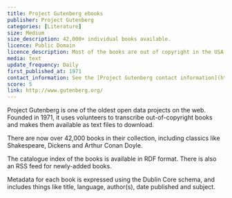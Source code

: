 ```yaml
---
title: Project Gutenberg ebooks
publisher: Project Gutenberg
categories: [Literature]
size: Medium
size_description: 42,000+ individual books available.
licence: Public Domain
licence_description: Most of the books are out of copyright in the USA. Other jurisdictions may vary.
media: text
update_frequency: Daily
first_published_at: 1971
contact_information: See the [Project Gutenberg contact information](http://www.gutenberg.org/wiki/Gutenberg:Contact_Information) page.
score: 5
link: http://www.gutenberg.org/
---
```


Project Gutenberg is one of the oldest open data projects on the web. Founded in 1971, it uses volunteers to transcribe out-of-copyright books and makes them available as text files to download.

There are now over 42,000 books in their collection, including classics like Shakespeare, Dickens and Arthur Conan Doyle.

The catalogue index of the books is available in RDF format. There is also an RSS feed for newly-added books.

Metadata for each book is expressed using the Dublin Core schema, and includes things like title, language, author(s), date published and subject.
